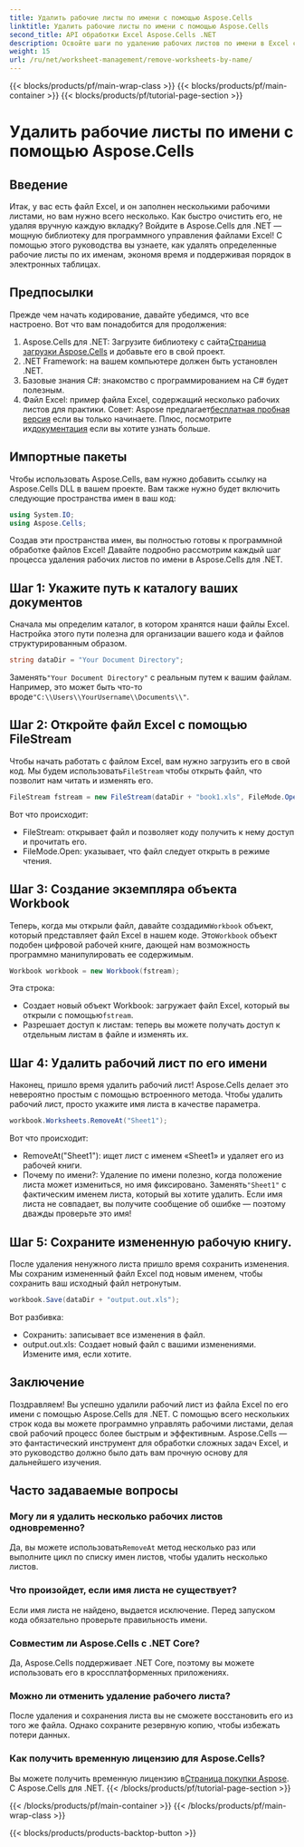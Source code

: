 ```yaml
---
title: Удалить рабочие листы по имени с помощью Aspose.Cells
linktitle: Удалить рабочие листы по имени с помощью Aspose.Cells
second_title: API обработки Excel Aspose.Cells .NET
description: Освойте шаги по удалению рабочих листов по имени в Excel с помощью Aspose.Cells для .NET. Следуйте этому подробному, понятному для новичков руководству, чтобы оптимизировать свои задачи.
weight: 15
url: /ru/net/worksheet-management/remove-worksheets-by-name/
---
```


{{< blocks/products/pf/main-wrap-class >}}
{{< blocks/products/pf/main-container >}}
{{< blocks/products/pf/tutorial-page-section >}}

# Удалить рабочие листы по имени с помощью Aspose.Cells

## Введение
Итак, у вас есть файл Excel, и он заполнен несколькими рабочими листами, но вам нужно всего несколько. Как быстро очистить его, не удаляя вручную каждую вкладку? Войдите в Aspose.Cells для .NET — мощную библиотеку для программного управления файлами Excel! С помощью этого руководства вы узнаете, как удалять определенные рабочие листы по их именам, экономя время и поддерживая порядок в электронных таблицах.
## Предпосылки
Прежде чем начать кодирование, давайте убедимся, что все настроено. Вот что вам понадобится для продолжения:
1.  Aspose.Cells для .NET: Загрузите библиотеку с сайта[Страница загрузки Aspose.Cells](https://releases.aspose.com/cells/net/) и добавьте его в свой проект.
2. .NET Framework: на вашем компьютере должен быть установлен .NET.
3. Базовые знания C#: знакомство с программированием на C# будет полезным.
4. Файл Excel: пример файла Excel, содержащий несколько рабочих листов для практики.
 Совет: Aspose предлагает[бесплатная пробная версия](https://releases.aspose.com/) если вы только начинаете. Плюс, посмотрите их[документация](https://reference.aspose.com/cells/net/) если вы хотите узнать больше.
## Импортные пакеты
Чтобы использовать Aspose.Cells, вам нужно добавить ссылку на Aspose.Cells DLL в вашем проекте. Вам также нужно будет включить следующие пространства имен в ваш код:
```csharp
using System.IO;
using Aspose.Cells;
```
Создав эти пространства имен, вы полностью готовы к программной обработке файлов Excel!
Давайте подробно рассмотрим каждый шаг процесса удаления рабочих листов по имени в Aspose.Cells для .NET.
## Шаг 1: Укажите путь к каталогу ваших документов
Сначала мы определим каталог, в котором хранятся наши файлы Excel. Настройка этого пути полезна для организации вашего кода и файлов структурированным образом. 
```csharp
string dataDir = "Your Document Directory";
```
 Заменять`"Your Document Directory"` с реальным путем к вашим файлам. Например, это может быть что-то вроде`"C:\\Users\\YourUsername\\Documents\\"`.
## Шаг 2: Откройте файл Excel с помощью FileStream
Чтобы начать работать с файлом Excel, вам нужно загрузить его в свой код. Мы будем использовать`FileStream` чтобы открыть файл, что позволит нам читать и изменять его.
```csharp
FileStream fstream = new FileStream(dataDir + "book1.xls", FileMode.Open);
```
Вот что происходит:
- FileStream: открывает файл и позволяет коду получить к нему доступ и прочитать его.
- FileMode.Open: указывает, что файл следует открыть в режиме чтения.
## Шаг 3: Создание экземпляра объекта Workbook
 Теперь, когда мы открыли файл, давайте создадим`Workbook` объект, который представляет файл Excel в нашем коде. Это`Workbook` объект подобен цифровой рабочей книге, дающей нам возможность программно манипулировать ее содержимым.
```csharp
Workbook workbook = new Workbook(fstream);
```
Эта строка:
-  Создает новый объект Workbook: загружает файл Excel, который вы открыли с помощью`fstream`.
- Разрешает доступ к листам: теперь вы можете получать доступ к отдельным листам в файле и изменять их.
## Шаг 4: Удалить рабочий лист по его имени
Наконец, пришло время удалить рабочий лист! Aspose.Cells делает это невероятно простым с помощью встроенного метода. Чтобы удалить рабочий лист, просто укажите имя листа в качестве параметра.
```csharp
workbook.Worksheets.RemoveAt("Sheet1");
```
Вот что происходит:
- RemoveAt("Sheet1"): ищет лист с именем «Sheet1» и удаляет его из рабочей книги.
- Почему по имени?: Удаление по имени полезно, когда положение листа может измениться, но имя фиксировано.
 Заменять`"Sheet1"` с фактическим именем листа, который вы хотите удалить. Если имя листа не совпадает, вы получите сообщение об ошибке — поэтому дважды проверьте это имя!
## Шаг 5: Сохраните измененную рабочую книгу.
После удаления ненужного листа пришло время сохранить изменения. Мы сохраним измененный файл Excel под новым именем, чтобы сохранить ваш исходный файл нетронутым.
```csharp
workbook.Save(dataDir + "output.out.xls");
```
Вот разбивка:
- Сохранить: записывает все изменения в файл.
- output.out.xls: Создает новый файл с вашими изменениями. Измените имя, если хотите.
## Заключение
Поздравляем! Вы успешно удалили рабочий лист из файла Excel по его имени с помощью Aspose.Cells для .NET. С помощью всего нескольких строк кода вы можете программно управлять рабочими листами, делая свой рабочий процесс более быстрым и эффективным. Aspose.Cells — это фантастический инструмент для обработки сложных задач Excel, и это руководство должно было дать вам прочную основу для дальнейшего изучения.
## Часто задаваемые вопросы
### Могу ли я удалить несколько рабочих листов одновременно?
 Да, вы можете использовать`RemoveAt` метод несколько раз или выполните цикл по списку имен листов, чтобы удалить несколько листов.
### Что произойдет, если имя листа не существует?
Если имя листа не найдено, выдается исключение. Перед запуском кода обязательно проверьте правильность имени.
### Совместим ли Aspose.Cells с .NET Core?
Да, Aspose.Cells поддерживает .NET Core, поэтому вы можете использовать его в кроссплатформенных приложениях.
### Можно ли отменить удаление рабочего листа?
После удаления и сохранения листа вы не сможете восстановить его из того же файла. Однако сохраните резервную копию, чтобы избежать потери данных.
### Как получить временную лицензию для Aspose.Cells?
 Вы можете получить временную лицензию в[Страница покупки Aspose](https://purchase.aspose.com/temporary-license/).
С Aspose.Cells для .NET.
{{< /blocks/products/pf/tutorial-page-section >}}

{{< /blocks/products/pf/main-container >}}
{{< /blocks/products/pf/main-wrap-class >}}

{{< blocks/products/products-backtop-button >}}

